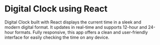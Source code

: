 # Digital Clock using React
 Digital Clock built with React displays the current time in a sleek and modern digital format. It updates in real-time and supports 12-hour and 24-hour formats. Fully responsive, this app offers a clean and user-friendly interface for easily checking the time on any device.
